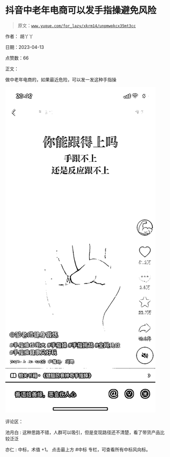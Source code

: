 # 抖音中老年电商可以发手指操避免风险

> 原文：[`www.yuque.com/for_lazy/xkrm14/unpmwpkcx35mt3cc`](https://www.yuque.com/for_lazy/xkrm14/unpmwpkcx35mt3cc)

作者： 胡丫丫

日期：2023-04-13

点赞数：66

正文：

做中老年电商的，如果最近危险，可以发一发这种手指操

![](img/cf5e50d4a4644a19fd324d3bd4cc82eb.png)

评论区：

池月白 : 这种思路不错，人群可以吸引，但是变现路径还不清楚，看了带货产品比较泛泛

亦仁 : 中标，术值 +1。 点击最上方 #中标 专栏，可查看所有中标风向标。



